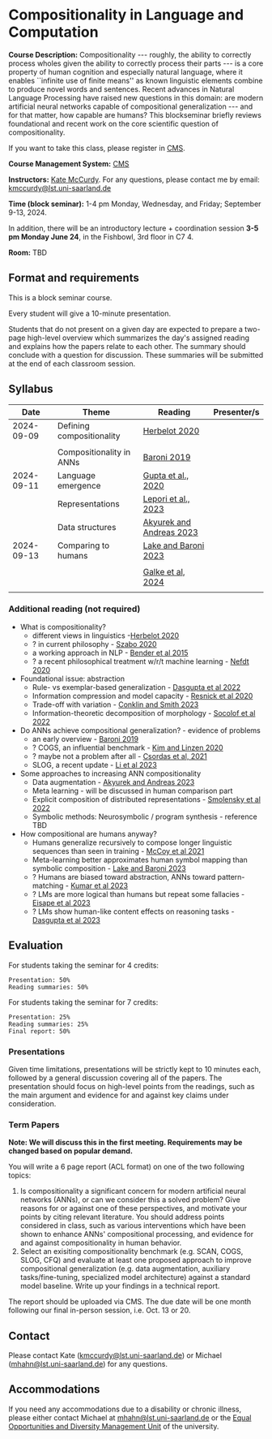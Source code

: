 # Compositionality in Language and Computation 

**Course Description:** Compositionality --- roughly, the ability to correctly process wholes given the ability to correctly process their parts --- is a core property of human cognition and especially natural language, where it enables ``infinite use of finite means'' as known linguistic elements combine to produce novel words and sentences. Recent advances in Natural Language Processing have raised new questions in this domain: are modern artificial neural networks capable of compositional generalization --- and for that matter, how capable are humans? This blockseminar briefly reviews foundational and recent work on the core scientific question of compositionality.

If you want to take this class, please register in [CMS](https://cms.sic.saarland/composition_24/).

**Course Management System:** [CMS](https://cms.sic.saarland/composition_24/) 

**Instructors:** [Kate McCurdy](https://kmccurdy.github.io/). For any questions, please contact me by email: [kmccurdy@lst.uni-saarland.de](mailto:kmccurdy@lst.uni-saarland.de)

**Time (block seminar):** 1-4 pm Monday, Wednesday, and Friday; September 9-13, 2024.

In addition, there will be an introductory lecture + coordination session **3-5 pm Monday June 24**, in the Fishbowl, 3rd floor in C7 4.

**Room:** TBD


## Format and requirements

This is a block seminar course.

Every student will give a 10-minute presentation.

Students that do not present on a given day are expected to prepare a two-page high-level overview which summarizes the day's assigned reading and explains how the papers relate to each other. The summary should conclude with a question for discussion. These summaries will be submitted at the end of each classroom session.


## Syllabus

| Date          | Theme |  Reading               | Presenter/s  |
| ------------- | ------------------- | ------------------- | --------------------- | 
|  2024-09-09 | Defining compositionality  | [Herbelot 2020](https://thegradient.pub/how-to-stop-worrying-about-compositionality-2)   |  |  
|    |  |  |  |  
|    | Compositionality in ANNs| [Baroni 2019](https://royalsocietypublishing.org/doi/full/10.1098/rstb.2019.0307) |  |  
| 2024-09-11 | Language emergence | [Gupta et al., 2020](https://aclanthology.org/2020.repl4nlp-1.5v2.pdf)  |  |  
|    | Representations  | [Lepori et al., 2023](https://proceedings.neurips.cc/paper_files/paper/2023/hash/85069585133c4c168c865e65d72e9775-Abstract-Conference.html) |  |  
|    | Data structures | [Akyurek and Andreas 2023](https://aclanthology.org/2023.acl-long.38/) |  |  
|  2024-09-13  | Comparing to humans |[Lake and Baroni 2023](https://www.nature.com/articles/s41586-023-06668-3) |  |  
|    |  |  |  |  
|    |  | [Galke et al, 2024](https://arxiv.org/abs/2302.12239) |  |  
|    |  |  |  |  




### Additional reading (not required)

- What is compositionality?
  - different views in linguistics -[Herbelot 2020](https://thegradient.pub/how-to-stop-worrying-about-compositionality-2)
  - ? in current philosophy - [Szabo 2020](https://plato.stanford.edu/entries/compositionality/)
  - a working approach in NLP - [Bender et al 2015](https://aclanthology.org/W15-0128)
  - ? a recent philosophical treatment w/r/t machine learning - [Nefdt 2020](https://doi.org/10.1007/s11023-020-09519-6)
- Foundational issue: abstraction
  - Rule- vs exemplar-based generalization - [Dasgupta et al 2022](https://proceedings.mlr.press/v162/dasgupta22b.html)
  - Information compression and model capacity - [Resnick et al 2020](https://www.ifaamas.org/Proceedings/aamas2020/pdfs/p1125.pdf)
  - Trade-off with variation - [Conklin and Smith 2023](https://openreview.net/pdf?id=-Yzz6vlX7V-)
  - Information-theoretic decomposition of morphology - [Socolof et al 2022](https://aclanthology.org/2022.coling-1.5.pdf)
- Do ANNs achieve compositional generalization? - evidence of problems
  - an early overview - [Baroni 2019](https://royalsocietypublishing.org/doi/full/10.1098/rstb.2019.0307)
  - ? COGS, an influential benchmark - [Kim and Linzen 2020](https://aclanthology.org/2020.emnlp-main.731)
  - ? maybe not a problem after all - [Csordas et al, 2021](https://aclanthology.org/2021.emnlp-main.49)
  - SLOG, a recent update - [Li et al 2023](https://aclanthology.org/2023.emnlp-main.194/)
- Some approaches to increasing ANN compositionality
  - Data augmentation - [Akyurek and Andreas 2023](https://aclanthology.org/2023.acl-long.38/)
  - Meta learning - will be discussed in human comparison part
  - Explicit composition of distributed representations - [Smolensky et al 2022](https://ojs.aaai.org/aimagazine/index.php/aimagazine/article/view/18599)
  - Symbolic methods: Neurosymbolic / program synthesis - reference TBD
- How compositional are humans anyway?
  - Humans generalize recursively to compose longer linguistic sequences than seen in training - [McCoy et al 2021](https://escholarship.org/uc/item/67z0195s)
  - Meta-learning better approximates human symbol mapping than symbolic composition - [Lake and Baroni 2023](https://www.nature.com/articles/s41586-023-06668-3)
  - ? Humans are biased toward abstraction, ANNs toward pattern-matching - [Kumar et al 2023](https://journals.plos.org/ploscompbiol/article?id=10.1371/journal.pcbi.1011316)
  - ? LMs are more logical than humans but repeat some fallacies - [Eisape et al 2023](https://arxiv.org/abs/2311.00445)
  - ? LMs show human-like content effects on reasoning tasks - [Dasgupta et al 2023](https://arxiv.org/abs/2207.07051)

  


## Evaluation


For students taking the seminar for 4 credits:

    Presentation: 50%
    Reading summaries: 50%

For students taking the seminar for 7 credits:

    Presentation: 25%
    Reading summaries: 25%
    Final report: 50%


### Presentations

Given time limitations, presentations will be strictly kept to 10 minutes each, followed by a general discussion covering all of the papers. The presentation should focus on high-level points from the readings, such as the main argument and evidence for and against key claims under consideration.


### Term Papers

**Note: We will discuss this in the first meeting. Requirements may be changed based on popular demand.**

You will write a 6 page report (ACL format) on one of the two following topics:

  1. Is compositionality a significant concern for modern artificial neural networks (ANNs), or can we consider this a solved problem? Give reasons for or against one of these perspectives, and motivate your points by citing relevant literature. You should address points considered in class, such as various interventions which have been shown to enhance ANNs' compositional processing, and evidence for and against compositionality in human behavior. 
  2. Select an exisiting compositionality benchmark (e.g. SCAN, COGS, SLOG, CFQ) and evaluate at least one proposed approach to improve compositional generalization (e.g. data augmentation, auxiliary tasks/fine-tuning, specialized model architecture) against a standard model baseline. Write up your findings in a technical report.

The report should be uploaded via CMS. The due date will be one month following our final in-person session, i.e. Oct. 13 or 20.

## Contact

Please contact Kate (kmccurdy@lst.uni-saarland.de) or Michael (mhahn@lst.uni-saarland.de) for any questions.

## Accommodations

If you need any accommodations due to a disability or chronic illness, please either contact Michael at mhahn@lst.uni-saarland.de or the [Equal Opportunities and Diversity Management Unit](https://www.uni-saarland.de/en/administration/diversity.html) of the university.

